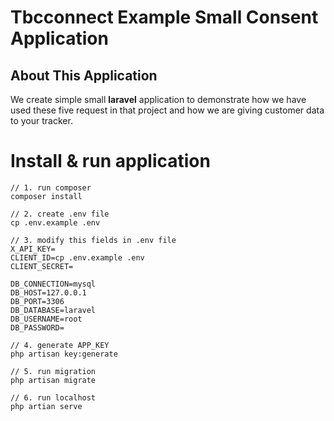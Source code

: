 # Tbcconnect Example Small Consent Application 

## About This Application

We create simple small **laravel** application to demonstrate how we have used these five request in that project and how we are giving customer data to your tracker.

# Install & run application
```
// 1. run composer
composer install

// 2. create .env file
cp .env.example .env

// 3. modify this fields in .env file
X_API_KEY=
CLIENT_ID=cp .env.example .env
CLIENT_SECRET=

DB_CONNECTION=mysql
DB_HOST=127.0.0.1
DB_PORT=3306
DB_DATABASE=laravel
DB_USERNAME=root
DB_PASSWORD=

// 4. generate APP_KEY
php artisan key:generate

// 5. run migration
php artisan migrate

// 6. run localhost
php artian serve

```

